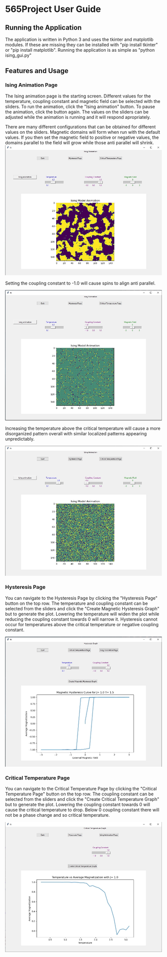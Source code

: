 # 565Project User Guide

## Running the Application
The application is written in Python 3 and uses the tkinter and matplotlib modules. If these are missing they can be installed with "pip install tkinter" or "pip install matplotlib". Running the application is as simple as "python ising_gui.py"

## Features and Usage

### Ising Animation Page
The Ising animation page is the starting screen. Different values for the temperature, coupling constant and magnetic field can be selected with the sliders. To run the animation, click the "Ising animation" button. To pause the animation, click the button again. The values on the sliders can be adjusted while the animation is running and it will respond apropriately. 

There are many different configurations that can be obtained for different values on the sliders. Magnetic domains will form when run with the default values. If you then set the magnetic field to positive or negative values, the domains parallel to the field will grow while those anti parallel will shrink.
![](https://github.com/meva1/565Project/blob/master/domains.jpg)

Setting the coupling constant to -1.0 will cause spins to align anti parallel.

![](https://github.com/meva1/565Project/blob/master/negativecoupling.jpg)

Increasing the temperature above the critical temperature will cause a more disorganized pattern overall with similar localized patterns appearing unpredictably.

![](https://github.com/meva1/565Project/blob/master/negativecouplinghightemp.jpg)

### Hysteresis Page

You can navigate to the Hysteresis Page by clicking the "Hysteresis Page" button on the top row. The temperature and coupling constant can be selected from the sliders and click the "Create Magnetic Hysteresis Graph" but to generate the plot. Lowering the temperature will widen the plot while reducing the coupling constant towards 0 will narrow it. Hysteresis cannot occur for temperatures above the critical temperature or negative coupling constant.

![](https://github.com/meva1/565Project/blob/master/hysteresis.jpg)

### Critical Temperature Page

You can navigate to the Critical Temperature Page by clicking the "Critical Temperature Page" button on the top row. The coupling constant can be selected from the sliders and click the "Create Critical Temperature Graph" but to generate the plot. Lowering the coupling constant towards 0 will cause the critical temperature to drop. Below 0 coupling constant there will not be a phase change and so critical temperature.

![](https://github.com/meva1/565Project/blob/master/crittemp.jpg)

